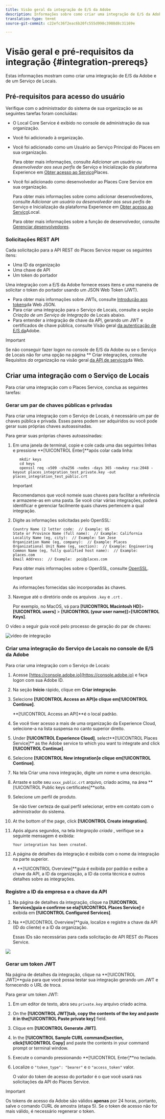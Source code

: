 ```yaml
---
title: Visão geral da integração de E/S da Adobe
description: Informações sobre como criar uma integração de E/S da Adobe.
translation-type: tm+mt
source-git-commit: c22efc36f2eac6b20fc555d998c3988d8c31169e

---
```



# Visão geral e pré-requisitos da integração {#integration-prereqs}

Estas informações mostram como criar uma integração de E/S da Adobe e de um Serviço de Locais.

## Pré-requisitos para acesso do usuário

Verifique com o administrador do sistema de sua organização se as seguintes tarefas foram concluídas:

* O Local Core Service é exibido no console de administração da sua organização.
* Você foi adicionado à organização.
* Você foi adicionado como um Usuário ao Serviço Principal do Places em sua organização.

   Para obter mais informações, consulte *Adicionar um usuário ou desenvolvedor aos seus perfis* de Serviço e Inicialização da plataforma Experience em [Obter acesso ao Serviço](/help/places-gain-access.md)Places.

* Você foi adicionado como desenvolvedor ao Places Core Service em sua organização.

   Para obter mais informações sobre como adicionar desenvolvedores, consulte *Adicionar um usuário ou desenvolvedor aos seus perfis* de Serviço e Inicialização da plataforma Experience em [Obter acesso ao Serviço](/help/places-gain-access.md)Local.

   Para obter mais informações sobre a função de desenvolvedor, consulte [Gerenciar desenvolvedores](https://helpx.adobe.com/enterprise/using/manage-developers.html).

### Solicitações REST API

Cada solicitação para a API REST do Places Service requer os seguintes itens:

* Uma ID da organização
* Uma chave de API
* Um token do portador

Uma integração com a E/S da Adobe fornece esses itens e uma maneira de solicitar o token do portador usando um JSON Web Token (JWT).

* Para obter mais informações sobre JWTs, consulte [Introdução aos tokens](https://jwt.io/introduction/)da Web JSON.
* Para criar uma integração para o Serviço de Locais, consulte a seção *Criação de um Serviço de Integração* de Locais abaixo.
* Para entender a integração de chave da API, gerando um JWT e certificados de chave pública, consulte Visão geral [da autenticação de E/S da](https://www.adobe.io/apis/cloudplatform/console/authentication/gettingstarted.html)Adobe.

>[!IMPORTANT]
>
>Se não conseguir fazer logon no console de E/S da Adobe ou se o Serviço de Locais não for uma opção na página ** Criar integrações, consulte Requisitos *da* organização na visão geral [da API de serviços](/help/web-service-api/places-web-services.md)da Web.

## Criar uma integração com o Serviço de Locais

Para criar uma integração com o Places Service, conclua as seguintes tarefas:

### Gerar um par de chaves públicas e privadas

Para criar uma integração com o Serviço de Locais, é necessário um par de chaves pública e privada. Esses pares podem ser adquiridos ou você pode gerar suas próprias chaves autoassinadas.

Para gerar suas próprias chaves autoassinadas:

1. Em uma janela de terminal, copie e cole cada uma das seguintes linhas e pressione **[!UICONTROL Enter]**após colar cada linha:

   ```text
      mkdir keys
      cd keys
      openssl req -x509 -sha256 -nodes -days 365 -newkey rsa:2048 -keyout places_integration_test_private.key -out    places_integration_test_public.crt
   ```

   >[!IMPORTANT]
   >
   >Recomendamos que você nomeie suas chaves para facilitar a referência e armazene-as em uma pasta. Se você criar várias integrações, poderá identificar e gerenciar facilmente quais chaves pertencem a qual integração.

1. Digite as informações solicitadas pelo OpenSSL:

   ```text
   Country Name (2 letter code:  // Example: US
   State or Province Name (full name):  // Example: California
   Locality Name (eg, city):  // Example: San Jose
   Organization Name (eg, company):  // Example: Places
   Organizational Unit Name (eg, section):  // Example: Engineering
   Common Name (eg, fully qualified host name):  // Example: places.com
   Email Address:  // Example:  poi@places.com
   ```

   Para obter mais informações sobre o OpenSSL, consulte [OpenSSL](https://www.openssl.org/).

   >[!IMPORTANT]
   >
   >As informações fornecidas são incorporadas às chaves.

1. Navegue até o diretório onde os arquivos `.key` e `.crt` .

   Por exemplo, no MacOS, vá para **[!UICONTROL Macintosh HD]**>**[!UICONTROL users]** > **[!UICONTROL (your user name)]**>**[!UICONTROL Keys]**.

O vídeo a seguir guia você pelo processo de geração do par de chaves:

![vídeo de integração](/help/assets/places_integration_video.gif)

### Criar uma integração do Serviço de Locais no console de E/S da Adobe

Para criar uma integração com o Serviço de Locais:

1. Acesse [https://console.adobe.io](https://console.adobe.io) e faça logon com sua Adobe ID.
1. Na seção **Início** rápido, clique em **Criar integração**.
1. Selecione **[!UICONTROL Access an API]**e clique em**[!UICONTROL Continue]**.

   **[!UICONTROL Access an API]**é o local padrão.

1. Se você tiver acesso a mais de uma organização da Experience Cloud, selecione-a na lista suspensa no canto superior direito.
1. Under **[!UICONTROL Experience Cloud]**, select**[!UICONTROL Places Service]** as the Adobe service to which you want to integrate and click **[!UICONTROL Continue]**.
1. Selecione **[!UICONTROL New integration]**e clique em**[!UICONTROL Continue]**.
1. Na tela Criar uma nova integração, digite um nome e uma descrição.
1. Arraste e solte seu `xxxx_public.crt` arquivo, criado acima, na área **[!UICONTROL Public keys certificates]**solta.
1. Selecione um perfil de produto.

   Se não tiver certeza de qual perfil selecionar, entre em contato com o administrador do sistema.
1. At the bottom of the page, click **[!UICONTROL Create integration]**.
1. Após alguns segundos, na tela *Integração criada* , verifique se a seguinte mensagem é exibida:

   `Your integration has been created.`

1. A página de detalhes da integração é exibida com o nome da integração na parte superior.

   A **[!UICONTROL Overview]**guia é exibida por padrão e exibe a chave da API, a ID da organização, a ID da conta técnica e outros detalhes sobre as integrações.

### Registre a ID da empresa e a chave da API

1. Na página de detalhes da integração, clique na **[!UICONTROL Services]**guia e confirme se ela**[!UICONTROL Places Service]** é exibida em **[!UICONTROL Configured Services]**.
1. Na **[!UICONTROL Overview]**guia, localize e registre a chave da API (ID do cliente) e a ID da organização.

   Essas IDs são necessárias para cada solicitação de API REST do Places Service.

![](/help/assets/places_orgid_api-key.png)

### Gerar um token JWT

Na página de detalhes da integração, clique na **[!UICONTROL JWT]**guia para que você possa testar sua integração gerando um JWT e fornecendo o URL de troca.

Para gerar um token JWT:

1. Em um editor de texto, abra seu `private.key` arquivo criado acima.
1. On the **[!UICONTROL JWT]**tab, copy the contents of the key and paste it in the**[!UICONTROL Paste private key]** field.
1. Clique em **[!UICONTROL Generate JWT]**.
1. In the **[!UICONTROL Sample CURL command]**section, click**[!UICONTROL Copy]** and paste the contents in your command prompt or terminal window.
1. Execute o comando pressionando **[!UICONTROL Enter]**no teclado.
1. Localize o `"token_type": "bearer"` e o `"access_token"` valor.

   O valor do token de acesso do portador é o que você usará nas solicitações da API do Places Service.

>[!IMPORTANT]
>
>Os tokens de acesso da Adobe são válidos **apenas** por 24 horas, portanto, salve o comando CURL de amostra (etapa 5). Se o token de acesso não for mais válido, é necessário regenerar o token.